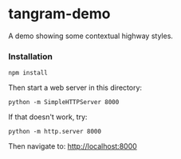 # tangram-demo

A demo showing some contextual highway styles.

### Installation

    npm install

Then start a web server in this directory:

    python -m SimpleHTTPServer 8000
    
If that doesn't work, try:

    python -m http.server 8000
    
Then navigate to: [http://localhost:8000](http://localhost:8000)
